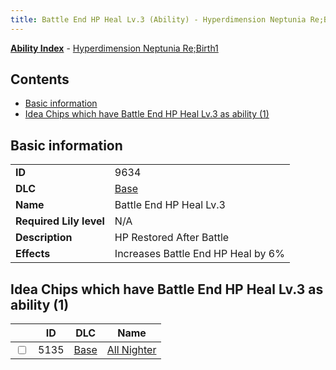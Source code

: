 ```yaml
---
title: Battle End HP Heal Lv.3 (Ability) - Hyperdimension Neptunia Re;Birth1
---
```


[**Ability Index**](/neptunia/rb1/ability/index.html) - [Hyperdimension Neptunia Re;Birth1](/neptunia/rb1)

## Contents

- [Basic information](#basic-information)
- [Idea Chips which have Battle End HP Heal Lv.3 as ability (1)](#idea-chips-which-have-battle-end-hp-heal-lv3-as-ability-1)

## Basic information

|   |   |
| -- | -- |
| **ID** | 9634
**DLC** | [Base](/neptunia/rb1/dlc/1-base.html)
**Name** | Battle End HP Heal Lv.3
**Required Lily level** | N/A
**Description** | HP Restored After Battle
**Effects** | Increases Battle End HP Heal by 6% |


## Idea Chips which have Battle End HP Heal Lv.3 as ability (1)

|    | ID | DLC | Name |
| -- | -- | --- | ---- |
| <input type="checkbox" id="rb1-item-1-5135" class="trackbox" /> | 5135 | [Base](/neptunia/rb1/dlc/1-base.html) | [All Nighter](/neptunia/rb1/item/1-5135-all-nighter.html) |
